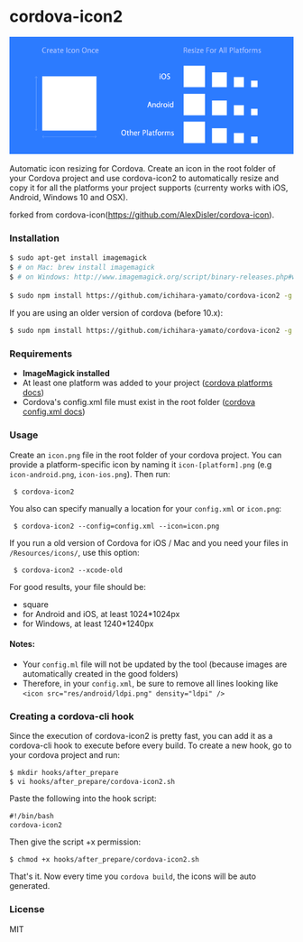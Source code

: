 # cordova-icon2

<img src="cordova-icon2-resize.png"/>

Automatic icon resizing for Cordova. Create an icon in the root folder of your Cordova project and use cordova-icon2 to automatically resize and copy it for all the platforms your project supports (currenty works with iOS, Android, Windows 10 and OSX).

forked from cordova-icon(https://github.com/AlexDisler/cordova-icon).

### Installation

```bash
$ sudo apt-get install imagemagick
$ # on Mac: brew install imagemagick
$ # on Windows: http://www.imagemagick.org/script/binary-releases.php#windows (check "Legacy tools")

$ sudo npm install https://github.com/ichihara-yamato/cordova-icon2 -g
```
If you are using an older version of cordova (before 10.x):

```bash
$ sudo npm install https://github.com/ichihara-yamato/cordova-icon2 -g
```

### Requirements

- **ImageMagick installed**
- At least one platform was added to your project ([cordova platforms docs](http://cordova.apache.org/docs/en/edge/guide_platforms_index.md.html#Platform%20Guides))
- Cordova's config.xml file must exist in the root folder ([cordova config.xml docs](http://cordova.apache.org/docs/en/edge/config_ref_index.md.html#The%20config.xml%20File))

### Usage

Create an `icon.png` file in the root folder of your cordova project.
You can provide a platform-specific icon by naming it `icon-[platform].png`
(e.g `icon-android.png`, `icon-ios.png`).
Then run:

     $ cordova-icon2

You also can specify manually a location for your `config.xml` or `icon.png`:

     $ cordova-icon2 --config=config.xml --icon=icon.png

If you run a old version of Cordova for iOS / Mac and you need your files in `/Resources/icons/`, use this option:

     $ cordova-icon2 --xcode-old

For good results, your file should be:

- square
- for Android and iOS, at least 1024\*1024px
- for Windows, at least 1240\*1240px

#### Notes:

- Your `config.ml` file will not be updated by the tool (because images are automatically created in the good folders)
- Therefore, in your `config.xml`, be sure to remove all lines looking like `<icon src="res/android/ldpi.png" density="ldpi" />`

### Creating a cordova-cli hook

Since the execution of cordova-icon2 is pretty fast, you can add it as a cordova-cli hook to execute before every build.
To create a new hook, go to your cordova project and run:

    $ mkdir hooks/after_prepare
    $ vi hooks/after_prepare/cordova-icon2.sh

Paste the following into the hook script:

    #!/bin/bash
    cordova-icon2

Then give the script +x permission:

    $ chmod +x hooks/after_prepare/cordova-icon2.sh

That's it. Now every time you `cordova build`, the icons will be auto generated.

### License

MIT

